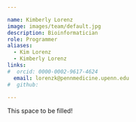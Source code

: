 ```yaml
---

name: Kimberly Lorenz
image: images/team/default.jpg
description: Bioinformatician
role: Programmer
aliases:
  - Kim Lorenz
  - Kimberly Lorenz
links:
#  orcid: 0000-0002-9617-4624
  email: lorenzk@pennmedicine.upenn.edu
#  github: 
 
---
```


This space to be filled!